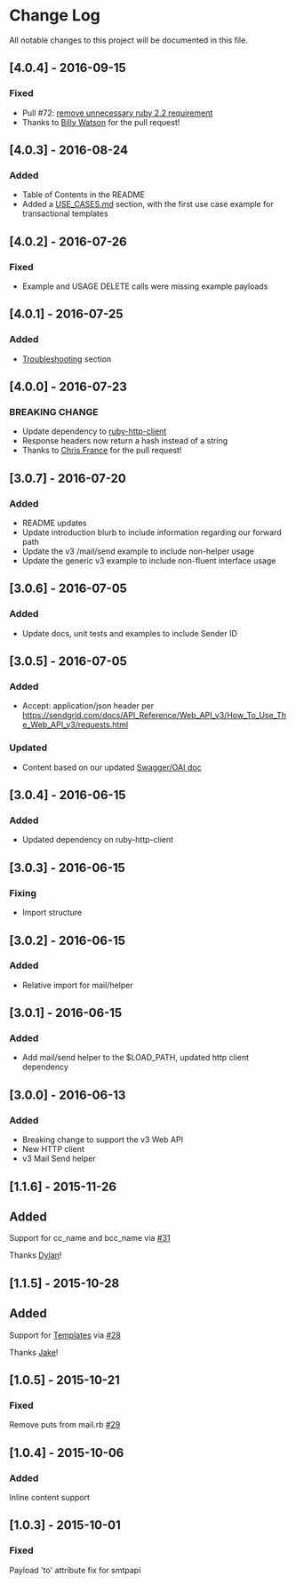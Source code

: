 # Change Log
All notable changes to this project will be documented in this file.

## [4.0.4] - 2016-09-15 ##
### Fixed
- Pull #72: [remove unnecessary ruby 2.2 requirement](https://github.com/sendgrid/sendgrid-ruby/pull/72)
- Thanks to [Billy Watson](https://github.com/billywatson) for the pull request!

## [4.0.3] - 2016-08-24 ##
### Added
- Table of Contents in the README
- Added a [USE_CASES.md](https://github.com/sendgrid/sendgrid-ruby/blob/master/USE_CASES.md) section, with the first use case example for transactional templates

## [4.0.2] - 2016-07-26 ##
### Fixed
- Example and USAGE DELETE calls were missing example payloads

## [4.0.1] - 2016-07-25 ##
### Added
- [Troubleshooting](https://github.com/sendgrid/sendgrid-ruby/blob/master/TROUBLESHOOTING.md) section

## [4.0.0] - 2016-07-23 ##
### BREAKING CHANGE
- Update dependency to [ruby-http-client](https://github.com/sendgrid/ruby-http-client/releases/tag/v3.0.0)
- Response headers now return a hash instead of a string
- Thanks to [Chris France](https://github.com/hipsterelitist) for the pull request!

## [3.0.7] - 2016-07-20 ##
### Added
- README updates
- Update introduction blurb to include information regarding our forward path
- Update the v3 /mail/send example to include non-helper usage
- Update the generic v3 example to include non-fluent interface usage

## [3.0.6] - 2016-07-05 ##
### Added
- Update docs, unit tests and examples to include Sender ID

## [3.0.5] - 2016-07-05 ##
### Added
- Accept: application/json header per https://sendgrid.com/docs/API_Reference/Web_API_v3/How_To_Use_The_Web_API_v3/requests.html

### Updated
- Content based on our updated [Swagger/OAI doc](https://github.com/sendgrid/sendgrid-oai)

## [3.0.4] - 2016-06-15 ##
### Added
- Updated dependency on ruby-http-client

## [3.0.3] - 2016-06-15 ##
### Fixing
- Import structure

## [3.0.2] - 2016-06-15 ##
### Added
- Relative import for mail/helper

## [3.0.1] - 2016-06-15 ##
### Added
- Add mail/send helper to the $LOAD_PATH, updated http client dependency

## [3.0.0] - 2016-06-13 ##
### Added
- Breaking change to support the v3 Web API
- New HTTP client
- v3 Mail Send helper

## [1.1.6] - 2015-11-26 ##
## Added
Support for cc_name and bcc_name via [#31](https://github.com/sendgrid/sendgrid-ruby/pull/31)

Thanks [Dylan](https://github.com/DylanGriffith)!

## [1.1.5] - 2015-10-28 ##
## Added
Support for [Templates](https://github.com/sendgrid/sendgrid-ruby#working-with-templates) via [#28](https://github.com/sendgrid/sendgrid-ruby/pull/28)

Thanks [Jake](https://github.com/yez)!


## [1.0.5] - 2015-10-21 ##
### Fixed
Remove puts from mail.rb [#29](https://github.com/sendgrid/sendgrid-ruby/pull/29)

## [1.0.4] - 2015-10-06 ##
### Added
Inline content support

## [1.0.3] - 2015-10-01 ##
### Fixed
Payload 'to' attribute fix for smtpapi